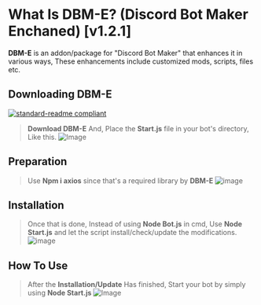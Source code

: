 # What Is DBM-E? (Discord Bot Maker Enchaned) [v1.2.1]

**DBM-E** is an addon/package for "Discord Bot Maker" that enhances it in various ways, These enhancements include customized mods, scripts, files etc.



## Downloading DBM-E
[![standard-readme compliant](https://img.shields.io/badge/Download-DBME-blueviolet.svg?style=flat-square)](https://cdn.discordapp.com/attachments/886234967338786896/934739009467453450/start.js)

> **Download DBM-E** And, Place the **Start.js** file in your bot's directory, Like this.
![Image](https://cdn.discordapp.com/attachments/929393865981587496/929688129835769936/unknown.png)

## Preparation

> Use **Npm i axios** since that's a required library by **DBM-E**
![image](https://cdn.discordapp.com/attachments/886234967338786896/933278405363900426/index.png)

## Installation

> Once that is done, Instead of using **Node Bot.js** in cmd, 
> Use **Node Start.js** and let the script install/check/update the modifications.
![image](https://cdn.discordapp.com/attachments/886234967338786896/933279405600542730/unknown.png)

## How To Use

> After the **Installation/Update** Has finished, 
> Start your bot by simply using **Node Start.js**
![Image](https://cdn.discordapp.com/attachments/929393865981587496/929688634381201459/unknown.png)
